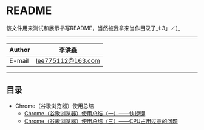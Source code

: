 README
===========================
该文件用来测试和展示书写README，当然被我拿来当作目录了_(:3」∠)_

****
	
|Author|李洪森|
|---|---
|E-mail|lee775112@163.com


****
## 目录
* Chrome（谷歌浏览器）使用总结
    * [Chrome（谷歌浏览器）使用总结（一）——快捷键](https://github.com/leehongsen/blog/blob/master/Chrome（谷歌浏览器）使用总结/Chrome（谷歌浏览器）使用总结（一）——快捷键.md "欢迎啊")
    * [Chrome（谷歌浏览器）使用总结（三）——CPU占用过高的问题](https://github.com/leehongsen/blog/blob/master/Chrome（谷歌浏览器）使用总结/Chrome（谷歌浏览器）使用总结（三）——CPU占用过高的问题.md "其实是真正意义上的第二篇")

